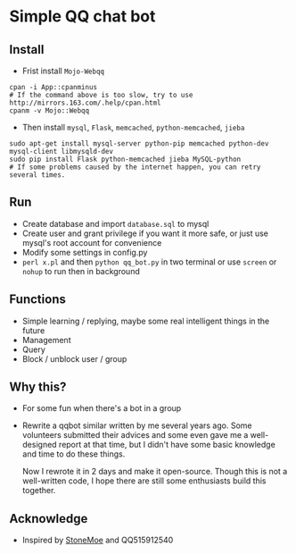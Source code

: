 # Simple QQ chat bot

## Install
- Frist install `Mojo-Webqq`

```shell
cpan -i App::cpanminus
# If the command above is too slow, try to use http://mirrors.163.com/.help/cpan.html
cpanm -v Mojo::Webqq
```

- Then install `mysql`, `Flask`, `memcached`, `python-memcached`, `jieba`

```shell
sudo apt-get install mysql-server python-pip memcached python-dev mysql-client libmysqld-dev
sudo pip install Flask python-memcached jieba MySQL-python
# If some problems caused by the internet happen, you can retry several times. 
```

## Run

- Create database and import `database.sql` to mysql
- Create user and grant privilege if you want it more safe, or just use mysql's root account for convenience
- Modify some settings in config.py
- `perl x.pl` and then `python qq_bot.py` in two terminal or use `screen` or `nohup` to run then in background


## Functions

- Simple learning / replying, maybe some real intelligent things in the future
- Management
- Query
- Block / unblock user / group

## Why this?

- For some fun when there's a bot in a group
- Rewrite a qqbot similar written by me several years ago. 
Some volunteers submitted their advices and some even gave me a well-designed report at that time, 
but I didn't have some basic knowledge and time to do these things. 

    Now I rewrote it in 2 days and make it open-source. 
Though this is not a well-written code, 
I hope there are still some enthusiasts build this together.

## Acknowledge

- Inspired by [StoneMoe](https://github.com/StoneMoe/TQ-Bridge-Lite) and QQ515912540